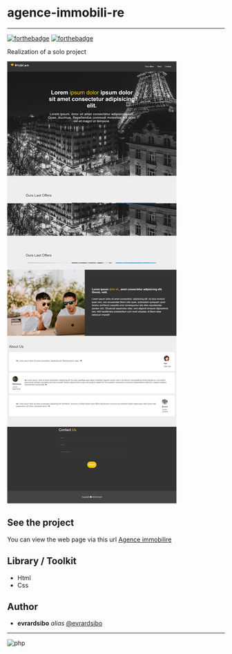 # agence-immobili-re

<hr>

[![forthebadge](https://forthebadge.com/images/badges/uses-html.svg)](https://forthebadge.com)
[![forthebadge](https://forthebadge.com/images/badges/uses-css.svg)](https://forthebadge.com)

Realization of a solo project

![Preview](assets/img/hotel.png)

## See the project

You can view the web page via this url [Agence immobilire](https://gentle-pavlova-8c5949.netlify.app/)

## Library / Toolkit

- Html
- Css

## Author

- **evrardsibo** _alias_ [@evrardsibo](https://github.com/evrardsibo)

<hr>

![php](https://media.giphy.com/media/fYk85LpbDZb1PBtBxx/giphy.gif)
